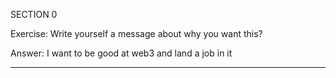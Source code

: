 SECTION 0

Exercise: Write yourself a message about why you want this?

Answer: I want to be good at web3 and land a job in it

------------------------------------------------------------------------